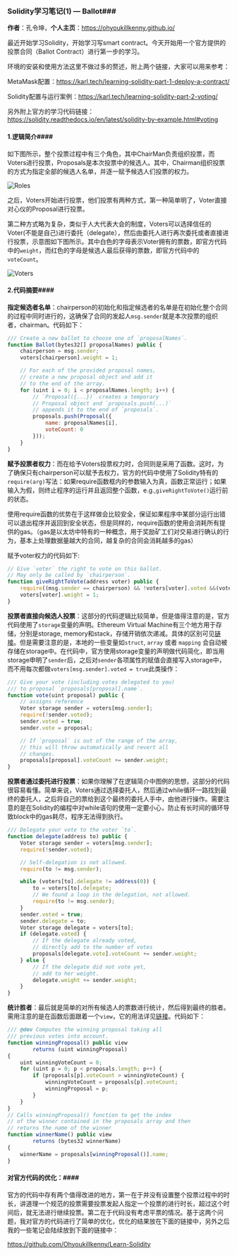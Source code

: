 ### Solidity学习笔记(1) — Ballot###

**作者**：孔令坤，**个人主页**：https://ohyoukillkenny.github.io/

最近开始学习Solidity，开始学习写smart contract。今天开始用一个官方提供的投票合同（Ballot Contract）进行第一步的学习。

环境的安装和使用方法这里不做过多的赘述，附上两个链接，大家可以用来参考：

MetaMask配置：https://karl.tech/learning-solidity-part-1-deploy-a-contract/

Solidity配置与运行案例：https://karl.tech/learning-solidity-part-2-voting/

另外附上官方的学习代码链接：https://solidity.readthedocs.io/en/latest/solidity-by-example.html#voting

#### 1.逻辑简介####

如下图所示，整个投票过程中有三个角色，其中ChairMan负责组织投票，而Voters进行投票，Proposals是本次投票中的候选人。其中，Chairman组织投票的方式为指定全部的候选人名单，并逐一赋予候选人们投票的权力。

![Roles](http://www.z4a.net/images/2018/01/01/12c442bfea71a1a6f.png)

之后，Voters开始进行投票，他们投票有两种方式，第一种简单明了，Voter直接对心仪的Proposal进行投票。

第二种方式略为复杂，类似于人大代表大会的制度，Voters可以选择信任的Voter(不能是自己)进行委托（delegate），然后由委托人进行再次委托或者直接进行投票，示意图如下图所示。其中白色的字母表示Voter拥有的票数，即官方代码中的`weight`，而红色的字母是候选人最后获得的票数，即官方代码中的`voteCount`。

![Voters](http://www.z4a.net/images/2018/01/01/ballot-voter.png)

#### 2.代码摘要####

**指定候选者名单**：chairperson的初始化和指定候选者的名单是在初始化整个合同的过程中同时进行的，这确保了合同的发起人`msg.sender`就是本次投票的组织者，chairman。代码如下：

```javascript
/// Create a new ballot to choose one of `proposalNames`.
function Ballot(bytes32[] proposalNames) public {
    chairperson = msg.sender;
    voters[chairperson].weight = 1;

    // For each of the provided proposal names,
    // create a new proposal object and add it
    // to the end of the array.
    for (uint i = 0; i < proposalNames.length; i++) {
        // `Proposal({...})` creates a temporary
        // Proposal object and `proposals.push(...)`
        // appends it to the end of `proposals`.
        proposals.push(Proposal({
            name: proposalNames[i],
            voteCount: 0
        }));
    }
}
```

**赋予投票者权力**：而在给予Voters投票权力时，合同则是采用了函数。这时，为了确保只有chairperson可以赋予去权力，官方的代码中使用了Solidity特有的`require(arg)`写法：如果require函数框内的参数输入为真，函数正常运行；如果输入为假，则终止程序的运行并且返回整个函数，e.g.,`giveRightToVote()`运行前的状态。

使用require函数的优势在于这样做会比较安全，保证如果程序中某部分运行出错可以退出程序并返回到安全状态，但是同样的，require函数的使用会消耗所有提供的gas。（gas是以太坊中特有的一种概念，用于奖励矿工们对交易进行确认的行为，基本上处理数据量越大的合同，越复杂的合同会消耗越多的gas）

赋予voter权力的代码如下:

```javascript
// Give `voter` the right to vote on this ballot.
// May only be called by `chairperson`.
function giveRightToVote(address voter) public {
    require((msg.sender == chairperson) && !voters[voter].voted &&(voters[voter].weight == 0));
    voters[voter].weight = 1;
}
```

**投票者直接向候选人投票**：这部分的代码逻辑比较简单，但是值得注意的是，官方代码使用了`storage`变量的声明。Ethereum Virtual Machine有三个地方用于存储，分别是storage, memory和stack，存储开销依次递减。具体的区别可见[链接](https://ethereum.stackexchange.com/questions/1701/what-does-the-keyword-memory-do-exactly)。但是需要注意的是，本地的一些变量如`struct`, `array` 或者 `mapping` 会自动被存储在storage中。在代码中，官方使用storage变量的声明做代码简化，即当用storage申明了`sender`后，之后对`sender`各项属性的赋值会直接写入storage中，而不用每次都做`voters[msg.sender].voted = true`此类操作：

```javascript
/// Give your vote (including votes delegated to you)
/// to proposal `proposals[proposal].name`.
function vote(uint proposal) public {
    // assigns reference
    Voter storage sender = voters[msg.sender];
    require(!sender.voted);
    sender.voted = true;
    sender.vote = proposal;

    // If `proposal` is out of the range of the array,
    // this will throw automatically and revert all
    // changes.
    proposals[proposal].voteCount += sender.weight;
}
```

**投票者通过委托进行投票**：如果你理解了在逻辑简介中图例的思想，这部分的代码很容易看懂。简单来说，Voters通过选择委托人，然后通过while循环一路找到最终的委托人，之后将自己的票给到这个最终的委托人手中，由他进行操作。需要注意的是在Solidity的编程中对while语句的使用一定要小心，防止有长时间的循环导致block中的gas耗尽，程序无法得到执行。

```javascript
/// Delegate your vote to the voter `to`.
function delegate(address to) public {
    Voter storage sender = voters[msg.sender];
    require(!sender.voted);

    // Self-delegation is not allowed.
    require(to != msg.sender);

    while (voters[to].delegate != address(0)) {
        to = voters[to].delegate;
        // We found a loop in the delegation, not allowed.
        require(to != msg.sender);
    }
    sender.voted = true;
    sender.delegate = to;
    Voter storage delegate = voters[to];
    if (delegate.voted) {
        // If the delegate already voted,
        // directly add to the number of votes
        proposals[delegate.vote].voteCount += sender.weight;
    } else {
        // If the delegate did not vote yet,
        // add to her weight.
        delegate.weight += sender.weight;
    }
}
```

**统计胜者**：最后就是简单的对所有候选人的票数进行统计，然后得到最终的胜者。需用注意的是在函数后面跟着一个`view`，它的用法详见[链接](https://github.com/ethereum/solidity/issues/992)。代码如下：

```javascript
/// @dev Computes the winning proposal taking all
/// previous votes into account.
function winningProposal() public view
        returns (uint winningProposal)
{
    uint winningVoteCount = 0;
    for (uint p = 0; p < proposals.length; p++) {
        if (proposals[p].voteCount > winningVoteCount) {
            winningVoteCount = proposals[p].voteCount;
            winningProposal = p;
        }
    }
}
// Calls winningProposal() function to get the index
// of the winner contained in the proposals array and then
// returns the name of the winner
function winnerName() public view
        returns (bytes32 winnerName)
{
    winnerName = proposals[winningProposal()].name;
}
```

#### 对官方代码的优化：####

官方的代码中存有两个值得改进的地方，第一在于并没有设置整个投票过程中的时长，讲道理一个规范的投票需要投票发起人指定一个投票的进行时长，超过这个时间后，就无法进行继续投票。第二在于代码没有考虑平票的情况。基于这两个问题，我对官方的代码进行了简单的优化，优化的结果放在下面的链接中，另外之后我的一些笔记会陆续放到下面的链接中：

https://github.com/Ohyoukillkenny/Learn-Solidity